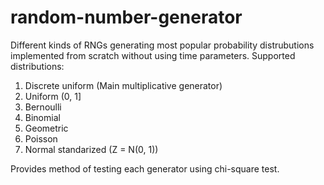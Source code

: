 # random-number-generator

Different kinds of RNGs generating most popular probability distrubutions implemented from scratch without using time parameters.
Supported distributions:
1. Discrete uniform (Main multiplicative generator)
2. Uniform (0, 1]
3. Bernoulli
4. Binomial
5. Geometric
6. Poisson
7. Normal standarized (Z = N(0, 1))

Provides method of testing each generator using chi-square test.
